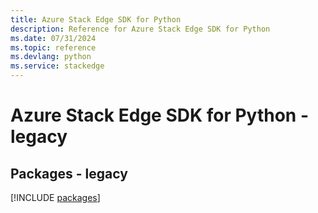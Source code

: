 ```yaml
---
title: Azure Stack Edge SDK for Python
description: Reference for Azure Stack Edge SDK for Python
ms.date: 07/31/2024
ms.topic: reference
ms.devlang: python
ms.service: stackedge
---
```

# Azure Stack Edge SDK for Python - legacy
## Packages - legacy
[!INCLUDE [packages](stack-edge-index.md)]
